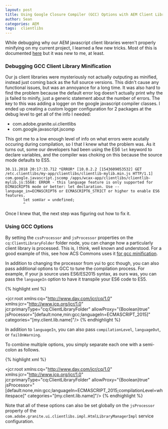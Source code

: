 ```yaml
---
layout: post
title: Using Google Closure Compiler (GCC) Options with AEM Client Libraries
author: Sean
categories: AEM
tags:  clientlibs
---
```

While debugging why our AEM javascript client libraries weren't properly minifying on my current project, I learned a few new tricks. Most of this is documented [here][1] but it was new to me, at least.

### Debugging GCC Client Library Minification

Our js client libraries were mysteriously not actually outputing as minified, instead just coming back as the full source versions. This didn't cause any functional issues, but was an annoyance for a long time. It was also hard to find the problem because the default error log doesn't actually print why the js failed to minify, just a generic statement about the number of errors. The key to this was adding a logger on the google javascript compiler classes. I ended up creating a custom logger configuration for 2 packages at the debug level to get all of the info I needed: 

- com.adobe.granite.ui.clientlibs
- com.google.javascript.jscomp

This got me to a low enough level of info on what errors were acutally occuring during compilation, so I that I knew what the problem was. As it turns out, some our developers had been using the ES6 `let` keyword to declare variables, and the compiler was choking on this because the source mode defaults to ES5.

<!--more-->

```
30.11.2018 20:17:33.712 *ERROR* [10.0.2.2 [1543609053532] GET /etc.clientlibs/my-app/clientlibs/clientlib-mylib.min.js HTTP/1.1] com.google.javascript.jscomp /apps/wcax-app/clientlibs/clientlib-mylib.js:5568: ERROR - this language feature is only supported for ECMASCRIPT6 mode or better: let declaration. Use --language_in=ECMASCRIPT6 or ECMASCRIPT6_STRICT or higher to enable ES6 features.
        let somVar = undefined;
        ^
```

Once I knew that, the next step was figuring out how to fix it.

### Using GCC Options

By setting the `cssProcessor` and `jsProcessor` properties on the `cq:ClientLibraryFolder` folder node, you can change how a particularly client library is processed. This is, I think, well known and understood. For a good example of this, see how ACS Commons uses it [for gcc minification][2].

In addition to changing the processor from yui to gcc though, you can also pass additional options to GCC to tune the compilation process. For example, if your js source uses ES6/ES2015 syntax, as ours was, you can pass the `languageIn` option to have it transpile your ES6 code to ES5.

{% highlight xml %}
<?xml version="1.0" encoding="UTF-8"?>
<jcr:root xmlns:cq="http://www.day.com/jcr/cq/1.0" xmlns:jcr="http://www.jcp.org/jcr/1.0"
    jcr:primaryType="cq:ClientLibraryFolder"
    allowProxy="{Boolean}true"
    jsProcessor="[default:none,min:gcc;languageIn=ECMASCRIPT_2015]"
    categories="[my.client.lib.name]"/>
{% endhighlight %}

In addition to `languageIn`, you can also pass `compilationLevel`, `languageOut`, or `failOnWarning`.

To combine multiple options, you simply separate each one with a semi-colon as follows.

{% highlight xml %}
<?xml version="1.0" encoding="UTF-8"?>
<jcr:root xmlns:cq="http://www.day.com/jcr/cq/1.0" xmlns:jcr="http://www.jcp.org/jcr/1.0"
    jcr:primaryType="cq:ClientLibraryFolder"
    allowProxy="{Boolean}true"
    jsProcessor="[default:none,min:gcc;languageIn=ECMASCRIPT_2015;compilationLevel=whitespace]"
    categories="[my.client.lib.name]"/>
{% endhighlight %}


Note that all of these options can also be set globally on the `jsProcessor` property of the `com.adobe.granite.ui.clientlibs.impl.HtmlLibraryManagerImpl` service configuration.


[1]: https://helpx.adobe.com/experience-manager/kb/how-to-change-the-minification-engine-for-client-libraries-in-AEM.html
[2]: https://github.com/Adobe-Consulting-Services/acs-aem-commons/blob/a4f1569c5e9aabc427b3993a1fa33b358157fa7a/content/src/main/content/jcr_root/apps/acs-commons/authoring/vendor/leaflet/.content.xml